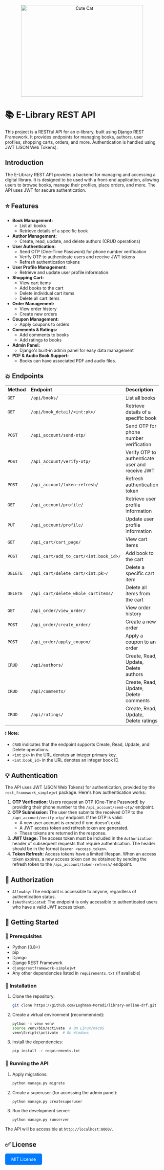 <div align="center">
    <img src="https://media.giphy.com/media/0eDNZ7gTR8z7CnmwLT/giphy.gif?cid=ecf05e47rtpz60ecy4296mw1tnzdbzaczwx7ktmqtzyiqjw5&ep=v1_gifs_search&rid=giphy.gif&ct=g" alt="Cute Cat" width="400" height="300">
</div>

# :books: E-Library REST API

This project is a RESTful API for an e-library, built using Django REST Framework. It provides endpoints for managing books, authors, user profiles, shopping carts, orders, and more.  Authentication is handled using JWT (JSON Web Tokens).

## Introduction

The E-Library REST API provides a backend for managing and accessing a digital library. It is designed to be used with a front-end application, allowing users to browse books, manage their profiles, place orders, and more.  The API uses JWT for secure authentication.

## :star: Features

*   **Book Management:**
    *   List all books
    *   Retrieve details of a specific book
*   **Author Management:**
    *   Create, read, update, and delete authors (CRUD operations)
*   **User Authentication:**
    *   Send OTP (One-Time Password) for phone number verification
    *   Verify OTP to authenticate users and receive JWT tokens
    *   Refresh authentication tokens
*   **User Profile Management:**
    *   Retrieve and update user profile information
*   **Shopping Cart:**
    *   View cart items
    *   Add books to the cart
    *   Delete individual cart items
    *   Delete all cart items
*   **Order Management:**
    *   View order history
    *   Create new orders
*   **Coupon Management:**
    *   Apply coupons to orders
*   **Comments & Ratings:**
    *   Add comments to books
    *   Add ratings to books
*   **Admin Panel:**
    *   Django's built-in admin panel for easy data management
*   **PDF & Audio Book Support:**
    *   Books can have associated PDF and audio files.

## 💥 Endpoints

| Method   | Endpoint                            | Description                                    | Permissions                               |
| :------- | :---------------------------------- | :--------------------------------------------- | :---------------------------------------- |
| `GET`    | `/api/books/`                      | List all books                               | `AllowAny`                                |
| `GET`    | `/api/book_detail/<int:pk>/`       | Retrieve details of a specific book          | `AllowAny`                                |
| `POST`   | `/api_account/send-otp/`                   | Send OTP for phone number verification       | `AllowAny`                                |
| `POST`   | `/api_account/verify-otp/`                  | Verify OTP to authenticate user and receive JWT| `AllowAny`                                |
| `POST`   | `/api_account/token-refresh/`              | Refresh authentication token                 | `AllowAny` (using refresh token)         |
| `GET`    | `/api_account/profile/`                    | Retrieve user profile information            | `IsAuthenticated`                         |
| `PUT`    | `/api_account/profile/`                    | Update user profile information              | `IsAuthenticated`                         |
| `GET`    | `/api_cart/cart_page/`                  | View cart items                               | `IsAuthenticated`                         |
| `POST`   | `/api_cart/add_to_cart/<int:book_id>/`   | Add book to the cart                          | `IsAuthenticated`                         |
| `DELETE` | `/api_cart/delete_cart/<int:pk>/`        | Delete a specific cart item                   | `IsAuthenticated`                         |
| `DELETE` | `/api_cart/delete_whole_cartitems/`   | Delete all items from the cart                | `IsAuthenticated`                         |
| `GET`    | `/api_order/view_order/`                 | View order history                             | `IsAuthenticated`                         |
| `POST`   | `/api_order/create_order/`               | Create a new order                             | `IsAuthenticated`                         |
| `POST`   | `/api_order/apply_coupon/`               | Apply a coupon to an order                   | `IsAuthenticated`                         |
| `CRUD`   | `/api/authors/`                    | Create, Read, Update, Delete authors         | `IsAuthenticated`                         |
| `CRUD`   | `/api/comments/`                   | Create, Read, Update, Delete comments        | `IsAuthenticated`                         |
| `CRUD`   | `/api/ratings/`                    | Create, Read, Update, Delete ratings         | `IsAuthenticated`                         |

:exclamation: **Note:**

*   `CRUD` indicates that the endpoint supports Create, Read, Update, and Delete operations.
*   `<int:pk>` in the URL denotes an integer primary key.
*   `<int:book_id>` in the URL denotes an integer book ID.

## :bulb: Authentication

The API uses JWT (JSON Web Tokens) for authentication, provided by the `rest_framework_simplejwt` package.  Here's how authentication works:

1.  **OTP Verification:** Users request an OTP (One-Time Password) by providing their phone number to the `/api_account/send-otp/` endpoint.
2.  **OTP Submission:**  The user then submits the received OTP to the `/api_account/verify-otp/` endpoint.  If the OTP is valid:
    *   A new user account is created if one doesn't exist.
    *   A JWT access token and refresh token are generated.
    *   These tokens are returned in the response.
3.  **JWT Usage:** The access token must be included in the `Authorization` header of subsequent requests that require authentication. The header should be in the format `Bearer <access_token>`.
4.  **Token Refresh:** Access tokens have a limited lifespan.  When an access token expires, a new access token can be obtained by sending the refresh token to the `/api_account/token-refresh/` endpoint.

## :closed_lock_with_key: Authorization

*   `AllowAny`: The endpoint is accessible to anyone, regardless of authentication status.
*   `IsAuthenticated`: The endpoint is only accessible to authenticated users who have a valid JWT access token.


## :rocket: Getting Started

### :red_circle: Prerequisites

*   Python (3.8+)
*   pip
*   Django
*   Django REST Framework
*   `djangorestframework-simplejwt`
*   Any other dependencies listed in `requirements.txt` (if available)

### :red_circle: Installation

1.  Clone the repository:

    ```bash
    git clone https://github.com/Loghman-Moradi/library-online-drf.git
    ```

2.  Create a virtual environment (recommended):

    ```bash
    python -m venv venv
    source venv/bin/activate  # On Linux/macOS
    venv\Scripts\activate  # On Windows
    ```

3.  Install the dependencies:

    ```bash
    pip install -r requirements.txt
    ```

### :wrench: Running the API

1.  Apply migrations:

    ```bash
    python manage.py migrate
    ```

2.  Create a superuser (for accessing the admin panel):

    ```bash
    python manage.py createsuperuser
    ```

3.  Run the development server:

    ```bash
    python manage.py runserver
    ```

The API will be accessible at `http://localhost:8000/`.

## :white_check_mark: License

<a href="https://opensource.org/licenses/MIT" target="_blank" style="display: inline-block; padding: 10px 20px; background-color: #007bff; color: white; text-decoration: none; border-radius: 5px;">
    MIT License
</a>
